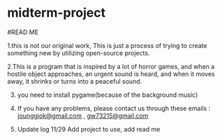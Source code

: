 # midterm-project
#READ ME

1.this is not our original work, This is just a process of trying to create something new by utilizing open-source projects.

2.This is a program that is inspired by a lot of horror games, and when a hostile object approaches, an urgent sound is heard, and when it moves away, it shrinks or turns into a peaceful sound.

3. you need to install pygame(because of the background music)

4. If you have any problems, please contact us through these emails :  jounggjok@gmail.com , gw73215@gmail.com

5. Update log
11/29 Add project to use, add read me
